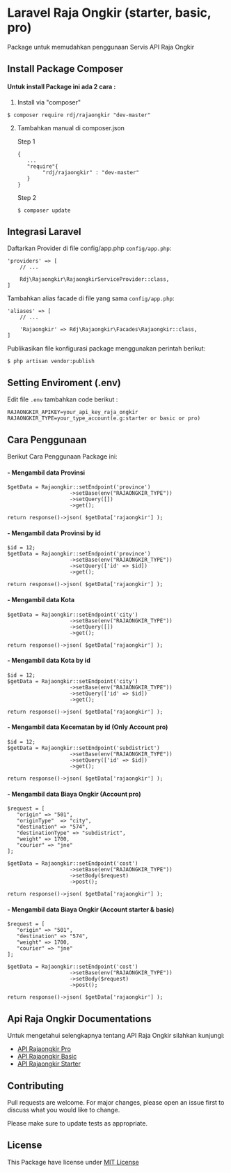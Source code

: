 # Laravel Raja Ongkir (starter, basic, pro)
Package untuk memudahkan penggunaan Servis API Raja Ongkir

## Install Package Composer

#### Untuk install Package ini ada 2 cara :

1. Install via "composer"
```code
$ composer require rdj/rajaongkir "dev-master"
```
2. Tambahkan manual di composer.json

   Step 1
   ```code
   {
      ...
      "require"{ 
           "rdj/rajaongkir" : "dev-master"
      }
   }
   ```
   Step 2
   ```code
   $ composer update
   ```

## Integrasi Laravel

Daftarkan Provider di file config/app.php `config/app.php`:
```code
'providers' => [
	// ...

	Rdj\Rajaongkir\RajaongkirServiceProvider::class,
]
```
Tambahkan alias facade di file yang sama `config/app.php`:
```code
'aliases' => [
	// ...

	'Rajaongkir' => Rdj\Rajaongkir\Facades\Rajaongkir::class,
]
```
Publikasikan file konfigurasi package menggunakan perintah berikut:
```code
$ php artisan vendor:publish
```

## Setting Enviroment (.env)
Edit file `.env` tambahkan code berikut :
```code
RAJAONGKIR_APIKEY=your_api_key_raja_ongkir
RAJAONGKIR_TYPE=your_type_account(e.g:starter or basic or pro)
```
## Cara Penggunaan
Berikut Cara Penggunaan Package ini:

#### - Mengambil data Provinsi
```code
$getData = Rajaongkir::setEndpoint('province')
                    ->setBase(env("RAJAONGKIR_TYPE"))
                    ->setQuery([])
                    ->get();
        
return response()->json( $getData['rajaongkir'] );
```
#### - Mengambil data Provinsi by id
```code
$id = 12;
$getData = Rajaongkir::setEndpoint('province')
                    ->setBase(env("RAJAONGKIR_TYPE"))
                    ->setQuery(['id' => $id])
                    ->get();
        
return response()->json( $getData['rajaongkir'] );
```

#### - Mengambil data Kota
```code
$getData = Rajaongkir::setEndpoint('city')
                    ->setBase(env("RAJAONGKIR_TYPE"))
                    ->setQuery([])
                    ->get();
        
return response()->json( $getData['rajaongkir'] );
```
#### - Mengambil data Kota by id
```code
$id = 12;
$getData = Rajaongkir::setEndpoint('city')
                    ->setBase(env("RAJAONGKIR_TYPE"))
                    ->setQuery(['id' => $id])
                    ->get();
        
return response()->json( $getData['rajaongkir'] );
```
#### - Mengambil data Kecematan by id (Only Account pro)
```code
$id = 12;
$getData = Rajaongkir::setEndpoint('subdistrict')
                    ->setBase(env("RAJAONGKIR_TYPE"))
                    ->setQuery(['id' => $id])
                    ->get();
        
return response()->json( $getData['rajaongkir'] );
```
#### - Mengambil data Biaya Ongkir (Account pro)
```code
$request = [
   "origin" => "501",
   "originType"  => "city",
   "destination" => "574",
   "destinationType" => "subdistrict",
   "weight" => 1700,
   "courier" => "jne"
];
        
$getData = Rajaongkir::setEndpoint('cost')
                    ->setBase(env("RAJAONGKIR_TYPE"))
                    ->setBody($request)
                    ->post();
        
return response()->json( $getData['rajaongkir'] );
```

#### - Mengambil data Biaya Ongkir (Account starter & basic)
```code
$request = [
   "origin" => "501",
   "destination" => "574",
   "weight" => 1700,
   "courier" => "jne"
];
        
$getData = Rajaongkir::setEndpoint('cost')
                    ->setBase(env("RAJAONGKIR_TYPE"))
                    ->setBody($request)
                    ->post();
        
return response()->json( $getData['rajaongkir'] );
```

## Api Raja Ongkir Documentations
Untuk mengetahui selengkapnya tentang API Raja Ongkir silahkan kunjungi: 
* [API Rajaongkir Pro](https://rajaongkir.com/dokumentasi/pro)
* [API Rajaongkir Basic](https://rajaongkir.com/dokumentasi/basic)
* [API Rajaongkir Starter](https://rajaongkir.com/dokumentasi/starter)

## Contributing
Pull requests are welcome. For major changes, please open an issue first to discuss what you would like to change.

Please make sure to update tests as appropriate.

## License
This Package have license under [MIT License](https://github.com/ranggadarmajati/LaravelRajaOngkir/blob/master/LICENSE)
